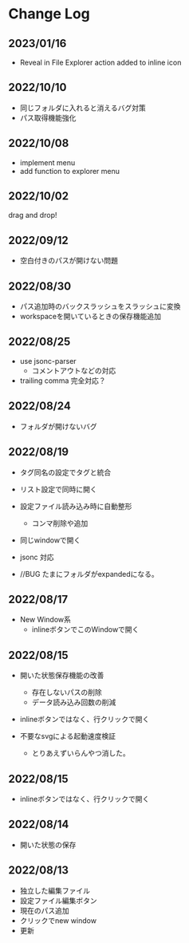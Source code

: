 # Change Log

## 2023/01/16

* Reveal in File Explorer action added to inline icon

## 2022/10/10

* 同じフォルダに入れると消えるバグ対策
* パス取得機能強化

## 2022/10/08

* implement menu
* add function to explorer menu

## 2022/10/02

drag and drop!

## 2022/09/12

* 空白付きのパスが開けない問題

## 2022/08/30

* パス追加時のバックスラッシュをスラッシュに変換
* workspaceを開いているときの保存機能追加

## 2022/08/25

* use jsonc-parser
  * コメントアウトなどの対応
* trailing comma 完全対応？

## 2022/08/24

* フォルダが開けないバグ

## 2022/08/19

* タグ同名の設定でタグと統合
* リスト設定で同時に開く
* 設定ファイル読み込み時に自動整形
  * コンマ削除や追加
* 同じwindowで開く
* jsonc 対応

* //BUG たまにフォルダがexpandedになる。

## 2022/08/17

* New Window系
  * inlineボタンでこのWindowで開く


## 2022/08/15

* 開いた状態保存機能の改善
  * 存在しないパスの削除
  * データ読み込み回数の削減
* inlineボタンではなく、行クリックで開く

* 不要なsvgによる起動速度検証
  * とりあえずいらんやつ消した。


## 2022/08/15

* inlineボタンではなく、行クリックで開く


## 2022/08/14

* 開いた状態の保存


## 2022/08/13

* 独立した編集ファイル
* 設定ファイル編集ボタン
* 現在のパス追加
* クリックでnew window
* 更新

